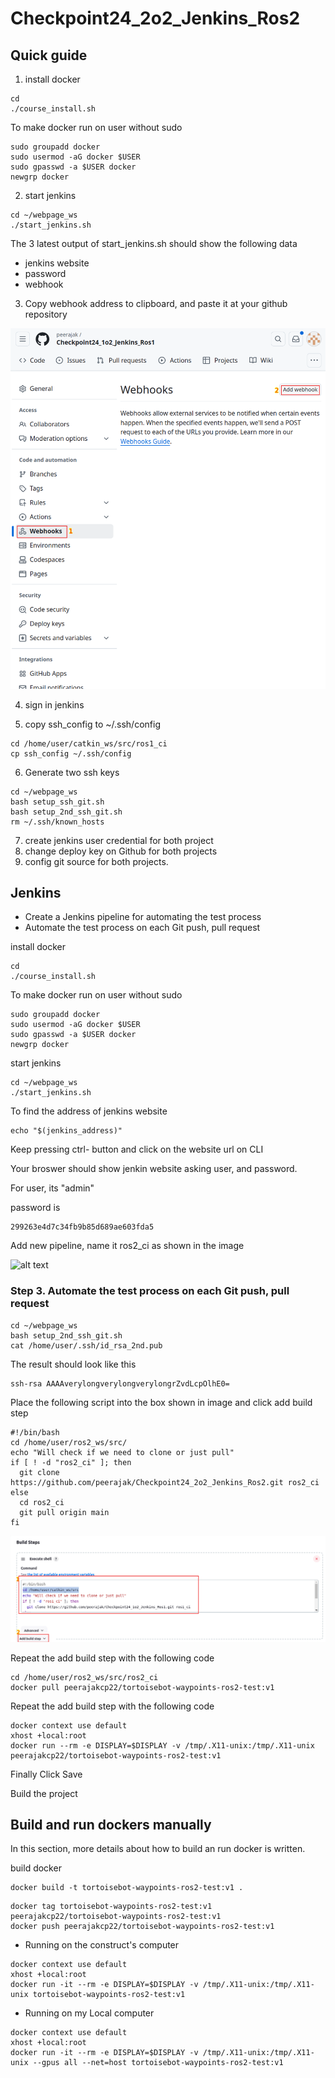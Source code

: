 # Checkpoint24_2o2_Jenkins_Ros2

## Quick guide

1. install docker

```
cd 
./course_install.sh
```
To make docker run on user without sudo

```
sudo groupadd docker
sudo usermod -aG docker $USER
sudo gpasswd -a $USER docker
newgrp docker
```

2. start jenkins

```
cd ~/webpage_ws
./start_jenkins.sh
```

The 3 latest output of start_jenkins.sh should show the following data
- jenkins website
- password
- webhook

3. Copy webhook address to clipboard, and paste it at your github repository

![alt text](Jenkins_website_79_04.png)


4. sign in jenkins

5. copy ssh_config to ~/.ssh/config

```
cd /home/user/catkin_ws/src/ros1_ci
cp ssh_config ~/.ssh/config
```

6. Generate two ssh keys

```
cd ~/webpage_ws
bash setup_ssh_git.sh
bash setup_2nd_ssh_git.sh
rm ~/.ssh/known_hosts
```

7. create jenkins user credential for both project
8. change deploy key on Github for both projects
9. config git source for both projects.


## Jenkins
- Create a Jenkins pipeline for automating the test process
- Automate the test process on each Git push, pull request

install docker

```
cd 
./course_install.sh
```
To make docker run on user without sudo

```
sudo groupadd docker
sudo usermod -aG docker $USER
sudo gpasswd -a $USER docker
newgrp docker
```

start jenkins

```
cd ~/webpage_ws
./start_jenkins.sh
```

To find the address of jenkins website

```
echo "$(jenkins_address)"
```

Keep pressing ctrl- button and click on the website url on CLI

Your broswer should show jenkin website asking user, and password.

For user, its "admin"

password is

```
299263e4d7c34fb9b85d689ae603fda5
```

Add new pipeline, name it ros2_ci as shown in the image

![alt text](Jenkins_website_ros2_a1_00)

### Step 3. Automate the test process on each Git push, pull request

```
cd ~/webpage_ws
bash setup_2nd_ssh_git.sh
cat /home/user/.ssh/id_rsa_2nd.pub
```

The result should look like this

```
ssh-rsa AAAAverylongverylongverylongrZvdLcpOlhE0=
```

Place the following script into the box shown in image and click add build step

```
#!/bin/bash
cd /home/user/ros2_ws/src/
echo "Will check if we need to clone or just pull"
if [ ! -d "ros2_ci" ]; then
  git clone https://github.com/peerajak/Checkpoint24_2o2_Jenkins_Ros2.git ros2_ci
else
  cd ros2_ci
  git pull origin main
fi
```
![alt text](Jenkins_website_a5_00.png)

Repeat the add build step with the following code

```
cd /home/user/ros2_ws/src/ros2_ci
docker pull peerajakcp22/tortoisebot-waypoints-ros2-test:v1
```

Repeat the add build step with the following code

```
docker context use default
xhost +local:root
docker run --rm -e DISPLAY=$DISPLAY -v /tmp/.X11-unix:/tmp/.X11-unix peerajakcp22/tortoisebot-waypoints-ros2-test:v1
```

Finally Click Save

Build the project


## Build and run dockers manually

In this section, more details about how to build an run docker is written.

build docker 

```
docker build -t tortoisebot-waypoints-ros2-test:v1 .
```
```
docker tag tortoisebot-waypoints-ros2-test:v1 peerajakcp22/tortoisebot-waypoints-ros2-test:v1
docker push peerajakcp22/tortoisebot-waypoints-ros2-test:v1
```

- Running on the construct's computer

```
docker context use default
xhost +local:root
docker run -it --rm -e DISPLAY=$DISPLAY -v /tmp/.X11-unix:/tmp/.X11-unix tortoisebot-waypoints-ros2-test:v1 
```
- Running on my Local computer

```
docker context use default
xhost +local:root
docker run -it --rm -e DISPLAY=$DISPLAY -v /tmp/.X11-unix:/tmp/.X11-unix --gpus all --net=host tortoisebot-waypoints-ros2-test:v1 
```

